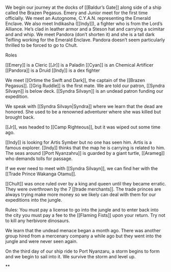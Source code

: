 We begin our journey at the docks of [[Baldur’s Gate]] along side of a ship called the Brazen Pegasus. Emery and Junior meet for the first time officially. We meet an Autognome, C.Y.A.N. representing the Emerald Enclave. We also meet Indikasha ([[Indy]]), a fighter who is from the Lord’s Alliance. He’s clad in leather armor and a Steson hat and carrying a scimitar and and whip. We meet Pandora (don’t shorten it) and she is a tall dark Teifling working for the Emerald Enclave. Pandora doesn’t seem particularly thrilled to be forced to go to Chult.

Roles

[[Emery]] is a Cleric
[[Jr]] is a Paladin
[[Cyan]] is an Chemical Artificer
[[Pandora]] is a Druid
[[Indy]] is a dex fighter

  
We meet [[Ortime the Swift and Dark]], the captain of the [[Brazen Pegasus]]. [[Grig Ruddle]] is the first mate. We are told our patron, [[Syndra Silvayn]] is below deck. [[Syndra Silvayn]] is an undead patron funding our expedition.

We speak with [[Syndra Silvayn|Syndra]] where we learn that the dead are honored. She used to be a renowned adventurer where she was killed but brought back. 

[[Jr]], was headed to [[Camp Righteous]], but it was wiped out some time ago. 

  

[[Indy]] is looking for Artis Symber but no one has seen him. Artis is a famous explorer. [[Indy]] thinks that the map he is carrying is related to him. The seas around [[Port Nyanzahru]] is guarded by a giant turtle, [[Arameg]] who demands tolls for passage.

If we ever need to meet with [[Syndra Silvayn]], we can find her with the [[Trade Prince Wakanga Otamu]].
  

[[Chult]] was once ruled over by a king and queen until they became erratic. They were overthrown by the 7 [[trade merchants]]. The trade princes are always trying make more money so we likely can deal with them for our expeditions into the jungle.

  

Rules: You must pay a license to go into the jungle and to enter back into the city you must pay a fee to the [[Flaming Fists]] upon your return. Try not to kill any herbivore dinosaurs.

  

We learn that the undead menace began a month ago. There was another group hired from a mercenary company a while ago but they went into the jungle and were never seen again.

  

On the third day of our ship ride to Port Nyanzaru, a storm begins to form and we begin to sail into it. We survive the storm and level up.

**
